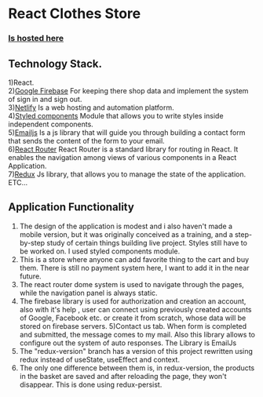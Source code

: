 # React Clothes Store
### [Is hosted here](https://golden-kashata-473707.netlify.app/)

## Technology Stack.
1)React. \
2)[Google Firebase](https://firebase.google.com/) For keeping there shop data and implement the system of sign in and sign out. \
3)[Netlify](https://app.netlify.com/) Is a web hosting and automation platform. \
4)[Styled components](https://styled-components.com/) Module that allows you to write styles inside independent components. \
5)[Emailjs](https://www.emailjs.com/) Is a js library that will guide you through building a contact form that sends the content of the form to your email. \
6)[React Router](https://reactrouter.com/en/main) React Router is a standard library for routing in React. It enables the navigation among views of various components in a React Application.\
7)[Redux](https://es.redux.js.org/) Js library, that allows you to manage the state of the application. \
ETC...

## Application Functionality
1) The design of the application is modest and i also haven't made a mobile version, but it was originally conceived as a training, and a step-by-step study of certain things building live project. Styles still have to be worked on. I used styled components module.
2) This is a store where anyone can add favorite thing to the cart and buy them. There is still no payment system here, I want to add it in the near future.
3) The react router dome system is used to navigate through the pages, while the navigation panel is always static.
4) The firebase library is used for authorization and creation an account, also with it's help , user can connect using previously created accounts of Google, Facebook etc. or create it from scratch, whose data will be stored on firebase servers.
5)Contact us tab. When form is completed and submitted, the message comes to my mail. Also this library allows to configure out  the system of auto responses. The Library is EmailJs 
6) The "redux-version" branch has a version of this project rewritten using redux instead of useState, useEffect and context.
7) The only one difference between them is, in redux-version, the products in the basket are saved and after reloading the page, they won't disappear. This is done using redux-persist.


